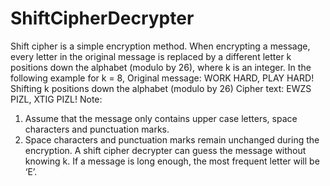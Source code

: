# ShiftCipherDecrypter
Shift cipher is a simple encryption method. When encrypting a message, every letter in the original message is replaced by a different letter k positions down the alphabet (modulo by 26), where k is an integer.
In the following example for k = 8,
Original message:	WORK HARD, PLAY HARD!
								 	Shifting k positions down the alphabet (modulo by 26)
Cipher text: 		EWZS PIZL, XTIG PIZL!
Note:
1.	Assume that the message only contains upper case letters, space characters and punctuation marks.
2.	Space characters and punctuation marks remain unchanged during the encryption.
A shift cipher decrypter can guess the message without knowing k. If a message is long enough, the most frequent letter will be ‘E’.
